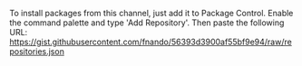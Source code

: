 To install packages from this channel, just add it to Package Control. Enable the command palette and type 'Add Repository'. Then paste the following URL: https://gist.githubusercontent.com/fnando/56393d3900af55bf9e94/raw/repositories.json